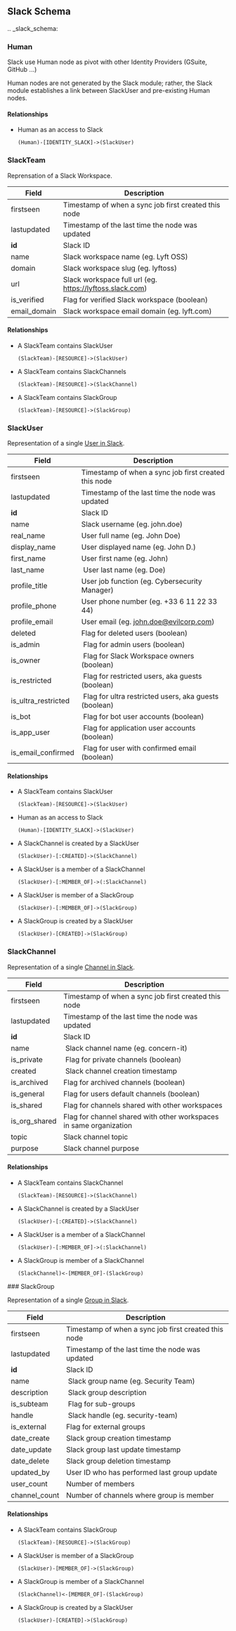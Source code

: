 ## Slack Schema

.. _slack_schema:


### Human

Slack use Human node as pivot with other Identity Providers (GSuite, GitHub ...)

Human nodes are not generated by the Slack module; rather, the Slack module establishes a link between SlackUser and pre-existing Human nodes.


#### Relationships

- Human as an access to Slack
    ```
    (Human)-[IDENTITY_SLACK]->(SlackUser)
    ```


### SlackTeam

Reprensation of a Slack Workspace.

| Field | Description |
|-------|--------------|
| firstseen| Timestamp of when a sync job first created this node  |
| lastupdated | Timestamp of the last time the node was updated |
| **id** | Slack ID |
| name | Slack workspace name (eg. Lyft OSS) |
| domain | Slack workspace slug (eg. lyftoss) |
| url | Slack workspace full url (eg. https://lyftoss.slack.com) |
| is_verified | Flag for verified Slack workspace (boolean) |
| email_domain | Slack workspace email domain (eg. lyft.com) |

#### Relationships

- A SlackTeam contains SlackUser

    ```
    (SlackTeam)-[RESOURCE]->(SlackUser)
    ```

- A SlackTeam contains SlackChannels

    ```
    (SlackTeam)-[RESOURCE]->(SlackChannel)
    ```

- A SlackTeam contains SlackGroup

    ```
    (SlackTeam)-[RESOURCE]->(SlackGroup)
    ```

### SlackUser

Representation of a single [User in Slack](https://api.slack.com/types/user).

| Field | Description |
|-------|--------------|
| firstseen| Timestamp of when a sync job first created this node  |
| lastupdated | Timestamp of the last time the node was updated |
| **id** | Slack ID |
| name | Slack username (eg. john.doe) |
| real_name | User full name (eg. John Doe) |
| display_name | User displayed name (eg. John D.) |
| first_name | User first name (eg. John) |
| last_name | User last name (eg. Doe) |
| profile_title | User job function (eg. Cybersecurity Manager) |
| profile_phone | User phone number (eg. +33 6 11 22 33 44) |
| profile_email | User email (eg. john.doe@evilcorp.com) |
| deleted | Flag for deleted users (boolean) |
| is_admin | Flag for admin users (boolean) |
| is_owner | Flag for Slack Workspace owners (boolean) |
| is_restricted | Flag for restricted users, aka guests (boolean) |
| is_ultra_restricted | Flag for ultra restricted users, aka guests (boolean) |
| is_bot | Flag for bot user accounts (boolean) |
| is_app_user | Flag for application user accounts (boolean) |
| is_email_confirmed | Flag for user with confirmed email (boolean) |

#### Relationships

- A SlackTeam contains SlackUser

    ```
    (SlackTeam)-[RESOURCE]->(SlackUser)
    ```

- Human as an access to Slack

    ```
    (Human)-[IDENTITY_SLACK]->(SlackUser)
    ```

- A SlackChannel is created by a SlackUser

    ```
    (SlackUser)-[:CREATED]->(SlackChannel)
    ```

- A SlackUser is a member of a SlackChannel

    ```
    (SlackUser)-[:MEMBER_OF]->(:SlackChannel)
    ```

- A SlackUser is member of a SlackGroup

    ```
    (SlackUser)-[:MEMBER_OF]->(SlackGroup)
    ```

- A SlackGroup is created by a SlackUser

    ```
    (SlackUser)-[CREATED]->(SlackGroup)
    ```


### SlackChannel

Representation of a single [Channel in Slack](https://api.slack.com/types/channel).

| Field | Description |
|-------|--------------|
| firstseen| Timestamp of when a sync job first created this node  |
| lastupdated | Timestamp of the last time the node was updated |
| **id** | Slack ID |
| name | Slack channel name (eg. concern-it) |
| is_private | Flag for private channels (boolean) |
| created | Slack channel creation timestamp |
| is_archived | Flag for archived channels (boolean) |
| is_general | Flag for users default channels (boolean) |
| is_shared | Flag for channels shared with other workspaces |
| is_org_shared | Flag for channel shared with other workspaces in same organization |
| topic | Slack channel topic |
| purpose | Slack channel purpose |

#### Relationships

- A SlackTeam contains SlackChannel

    ```
    (SlackTeam)-[RESOURCE]->(SlackChannel)
    ```

- A SlackChannel is created by a SlackUser

    ```
    (SlackUser)-[:CREATED]->(SlackChannel)
    ```

- A SlackUser is a member of a SlackChannel

    ```
    (SlackUser)-[:MEMBER_OF]->(:SlackChannel)
    ```

- A SlackGroup is member of a SlackChannel

    ```
    (SlackChannel)<-[MEMBER_OF]-(SlackGroup)
    ```


### SlackGroup

Representation of a single [Group in Slack](https://api.slack.com/types/usergroup).

| Field | Description |
|-------|--------------|
| firstseen| Timestamp of when a sync job first created this node  |
| lastupdated | Timestamp of the last time the node was updated |
| **id** | Slack ID |
| name | Slack group name (eg. Security Team) |
| description | Slack group description |
| is_subteam | Flag for sub-groups  |
| handle | Slack handle (eg. security-team) |
| is_external | Flag for external groups |
| date_create | Slack group creation timestamp |
| date_update | Slack group last update timestamp |
| date_delete | Slack group deletion timestamp |
| updated_by | User ID who has performed last group update |
| user_count | Number of members |
| channel_count | Number of channels where group is member |

#### Relationships

- A SlackTeam contains SlackGroup

    ```
    (SlackTeam)-[RESOURCE]->(SlackGroup)
    ```

- A SlackUser is member of a SlackGroup

    ```
    (SlackUser)-[MEMBER_OF]->(SlackGroup)
    ```

- A SlackGroup is member of a SlackChannel

    ```
    (SlackChannel)<-[MEMBER_OF]-(SlackGroup)
    ```

- A SlackGroup is created by a SlackUser

    ```
    (SlackUser)-[CREATED]->(SlackGroup)
    ```
